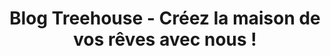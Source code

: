 ---
layout: blog
page_name: Articles
title: Blog Treehouse - Créez la maison de vos rêves avec nous !
description: Treehouse est une plateforme où vous pouvez trouver de nombreuses idées brillantes pour la maison et le jardin. Laissez-vous inspirer et trouvez des produits qui répondront à toutes vos attentes.
h1: Articles
intro: Faites entrer les projets les plus originaux chez vous. Laissez-vous inspirer par nos meilleures idées de décoration intérieure. Sur Treehouse, vous trouverez les projets les plus innovants. Vous êtes peut-être un traditionaliste ? Nous avons ce qu'il vous faut. Nous avons préparé quelques nouveaux modèles de formes classiques bien connues. Sur notre site web, vous trouverez les dernières tendances et les derniers styles en matière de décoration intérieure.
seo_section:
  title: Demandez à nos experts
  content: |-
    Vous rêvez d'une belle maison ou d'un beau jardin mais vous ne savez pas par où commencer ? Vous cherchez des conseils pour choisir un produit, faire une rénovation ou meubler votre chambre ? Vous ne savez pas quels meubles choisir ou s'ils seront adaptés à votre maison ? Ne vous inquiétez plus. Référez-vous à nos spécialistes. Nous avons préparé les meilleurs et les plus originaux conseils et astuces sur divers sujets.
---